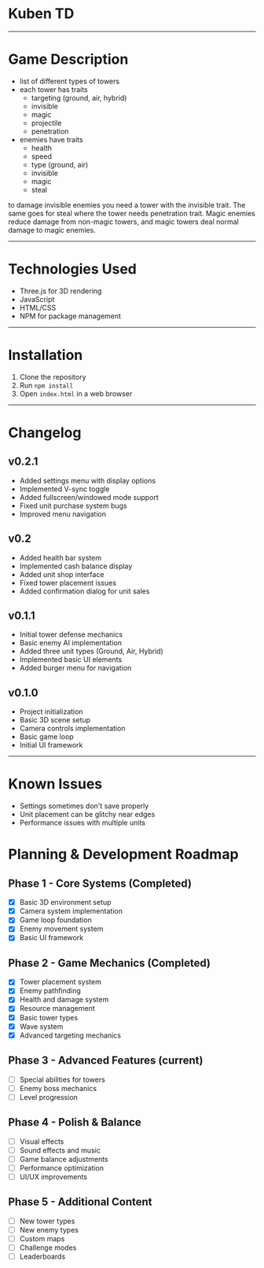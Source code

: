 # Kuben TD

---
# Game Description
* list of different types of towers
* each tower has traits
  * targeting (ground, air, hybrid)
  * invisible
  * magic
  * projectile
  * penetration
* enemies have traits
  * health
  * speed
  * type (ground, air)
  * invisible
  * magic
  * steal

to damage invisible enemies you need a tower with the invisible trait. The same goes for steal where the tower needs penetration trait. Magic enemies reduce damage from non-magic towers, and magic towers deal normal damage to magic enemies.

---
# Technologies Used
- Three.js for 3D rendering
- JavaScript 
- HTML/CSS
- NPM for package management

---
# Installation
1. Clone the repository
2. Run `npm install`
3. Open `index.html` in a web browser

---
# Changelog

## v0.2.1
- Added settings menu with display options
- Implemented V-sync toggle
- Added fullscreen/windowed mode support
- Fixed unit purchase system bugs
- Improved menu navigation

## v0.2
- Added health bar system
- Implemented cash balance display
- Added unit shop interface
- Fixed tower placement issues
- Added confirmation dialog for unit sales

## v0.1.1 
- Initial tower defense mechanics
- Basic enemy AI implementation
- Added three unit types (Ground, Air, Hybrid)
- Implemented basic UI elements
- Added burger menu for navigation

## v0.1.0 
- Project initialization
- Basic 3D scene setup
- Camera controls implementation
- Basic game loop
- Initial UI framework

---
# Known Issues
- Settings sometimes don't save properly
- Unit placement can be glitchy near edges
- Performance issues with multiple units

# Planning & Development Roadmap

## Phase 1 - Core Systems (Completed)
- [x] Basic 3D environment setup
- [x] Camera system implementation
- [x] Game loop foundation
- [x] Enemy movement system
- [x] Basic UI framework

## Phase 2 - Game Mechanics (Completed)
- [x] Tower placement system
- [x] Enemy pathfinding
- [x] Health and damage system
- [x] Resource management
- [x] Basic tower types
- [x] Wave system
- [x] Advanced targeting mechanics

## Phase 3 - Advanced Features (current)
- [ ] Special abilities for towers
- [ ] Enemy boss mechanics
- [ ] Level progression

## Phase 4 - Polish & Balance
- [ ] Visual effects
- [ ] Sound effects and music
- [ ] Game balance adjustments
- [ ] Performance optimization
- [ ] UI/UX improvements

## Phase 5 - Additional Content
- [ ] New tower types
- [ ] New enemy types
- [ ] Custom maps
- [ ] Challenge modes
- [ ] Leaderboards